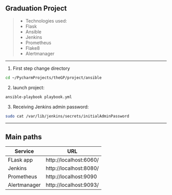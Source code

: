 ## Graduation Project

> - Technologies used:
> - Flask
> - Ansible
> - Jenkins
> - Prometheus
> - Flake8
> - Alertmanager

---

1. First step change directory

```bash
cd ~/PycharmProjects/theGP/project/ansible
```

2. launch project:

```bash
ansible-playbook playbook.yml
```

3. Receiving Jenkins admin password:

```bash
sudo cat /var/lib/jenkins/secrets/initialAdminPassword
```

---

## Main paths

| Service      | URL                    |
|--------------|------------------------|
| FLask app    | http://localhost:6060/ |
| Jenkins      | http://localhost:8080/ |
| Prometheus   | http://localhost:9090  |
| Alertmanager | http://localhost:9093/ |